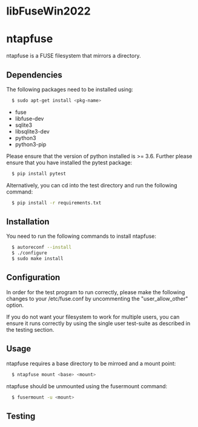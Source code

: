 # libFuseWin2022

# ntapfuse

ntapfuse is a FUSE filesystem that mirrors a directory.

## Dependencies

The following packages need to be installed using:

```bash
  $ sudo apt-get install <pkg-name>
```

* fuse
* libfuse-dev
* sqlite3
* libsqlite3-dev
* python3
* python3-pip

Please ensure that the version of python installed is >= 3.6.
Further please ensure that you have installed the pytest package:

```bash
  $ pip install pytest
```

Alternatively, you can cd into the test directory and run the following
command:

```bash
  $ pip install -r requirements.txt
```

## Installation
You need to run the following commands to install ntapfuse:
```bash
  $ autoreconf --install
  $ ./configure
  $ sudo make install
```

## Configuration

In order for the test program to run correctly, please make the following
changes to your /etc/fuse.conf by uncommenting the "user_allow_other" option.

If you do not want your filesystem to work for multiple users, you can 
ensure it runs correctly by using the single user test-suite as described in 
the testing section.


## Usage
  
ntapfuse requires a base directory to be mirroed and a mount point:

```bash
  $ ntapfuse mount <base> <mount>
```

ntapfuse should be unmounted using the fusermount command:

```bash
  $ fusermount -u <mount>
```

## Testing

